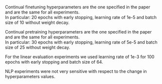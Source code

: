 
Continual finetuning hyperparameters are the one specified in the paper and are the same for all experiments.  
In particular: 20 epochs with early stopping, 
learning rate of 1e-5 and batch size of 10 without weight decay. 

Continual pretraining hyperparameters are the one specified in the paper and are the same for all experiments.  
In particular: 30 epochs with early stopping, 
learning rate of 5e-5 and batch size of 25 without weight decay. 

For the linear evaluation experiments we used learning rate of 1e-3 for 100 epochs with early stopping and batch size of 64.

NLP experiments were not very sensitive with respect to the change in hyperparameters values.